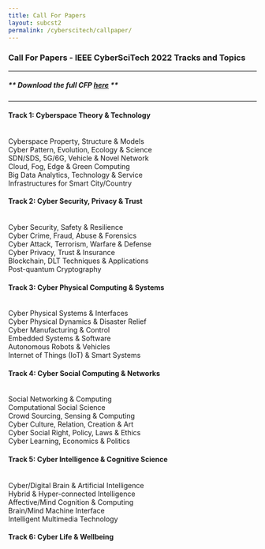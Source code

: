 ```yaml
---
title: Call For Papers
layout: subcst2
permalink: /cyberscitech/callpaper/
---
```



<h3>Call For Papers - IEEE CyberSciTech 2022 Tracks and Topics</h3>
<hr/>

<h5> ** Download the full <b>CFP <a href="http://cyber-science.org/2022/assets/files/CFP_CyberSciTech2022.pdf" target=_new>here</a></b> ** </h5> 

<hr/>


<h4>Track 1: Cyberspace Theory & Technology</h4>
<br/>Cyberspace Property, Structure & Models
<br/>Cyber Pattern, Evolution, Ecology & Science
<br/>SDN/SDS, 5G/6G, Vehicle & Novel Network
<br/>Cloud, Fog, Edge & Green Computing
<br/>Big Data Analytics, Technology & Service
<br/>Infrastructures for Smart City/Country	

<h4>Track 2: Cyber Security, Privacy & Trust</h4>
<br/>Cyber Security, Safety & Resilience
<br/>Cyber Crime, Fraud, Abuse & Forensics
<br/>Cyber Attack, Terrorism, Warfare & Defense
<br/>Cyber Privacy, Trust & Insurance
<br/>Blockchain, DLT Techniques & Applications
<br/>Post-quantum Cryptography

<h4>Track 3: Cyber Physical Computing & Systems</h4>
<br/>Cyber Physical Systems & Interfaces
<br/>Cyber Physical Dynamics & Disaster Relief
<br/>Cyber Manufacturing & Control
<br/>Embedded Systems & Software
<br/>Autonomous Robots & Vehicles
<br/>Internet of Things (IoT) & Smart Systems	

<h4>Track 4: Cyber Social Computing & Networks</h4>
<br/>Social Networking & Computing
<br/>Computational Social Science
<br/>Crowd Sourcing, Sensing & Computing
<br/>Cyber Culture, Relation, Creation & Art
<br/>Cyber Social Right, Policy, Laws & Ethics
<br/>Cyber Learning, Economics & Politics

<h4>Track 5: Cyber Intelligence & Cognitive Science</h4>
<br/>Cyber/Digital Brain & Artificial Intelligence
<br/>Hybrid & Hyper-connected Intelligence
<br/>Affective/Mind Cognition & Computing
<br/>Brain/Mind Machine Interface
<br/>Intelligent Multimedia Technology

<h4>Track 6: Cyber Life & Wellbeing</h4>